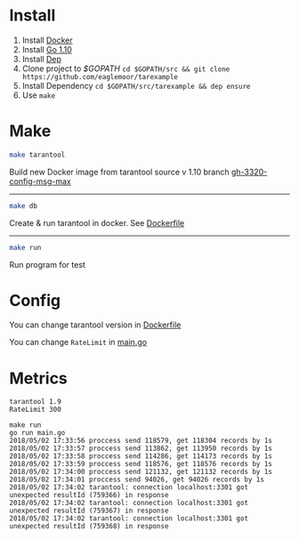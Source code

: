 # Install

1. Install [Docker](https://www.docker.com/community-edition#/download)
1. Install [Go 1.10](https://golang.org/dl/)
1. Install [Dep](https://github.com/golang/dep#installation)
1. Clone project to _$GOPATH_ `cd $GOPATH/src && git clone https://github.com/eaglemoor/tarexample`
1. Install Dependency `cd $GOPATH/src/tarexample && dep ensure`
1. Use `make` 

# Make

```bash
make tarantool
```

Build new Docker image from tarantool source v 1.10 branch [gh-3320-config-msg-max](https://github.com/tarantool/tarantool/tree/gh-3320-config-msg-max)

---


```bash
make db
```

Create & run tarantool in docker. See [Dockerfile](./Dockerfile)

---

```bash
make run
```

Run program for test


# Config

You can change tarantool version in [Dockerfile](./Dockerfile)

You can change `RateLimit` in [main.go](./main.go)


# Metrics

```
tarantool 1.9
RateLimit 300

make run
go run main.go
2018/05/02 17:33:56 proccess send 118579, get 118304 records by 1s
2018/05/02 17:33:57 proccess send 113862, get 113950 records by 1s
2018/05/02 17:33:58 proccess send 114286, get 114173 records by 1s
2018/05/02 17:33:59 proccess send 118576, get 118576 records by 1s
2018/05/02 17:34:00 proccess send 121132, get 121132 records by 1s
2018/05/02 17:34:01 proccess send 94026, get 94026 records by 1s
2018/05/02 17:34:02 tarantool: connection localhost:3301 got unexpected resultId (759366) in response
2018/05/02 17:34:02 tarantool: connection localhost:3301 got unexpected resultId (759367) in response
2018/05/02 17:34:02 tarantool: connection localhost:3301 got unexpected resultId (759368) in response
```